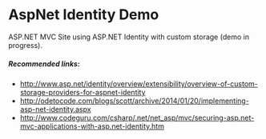 AspNet Identity Demo
==================

ASP.NET MVC Site using ASP.NET Identity with custom storage (demo in progress).

##### Recommended links:
* http://www.asp.net/identity/overview/extensibility/overview-of-custom-storage-providers-for-aspnet-identity
* http://odetocode.com/blogs/scott/archive/2014/01/20/implementing-asp-net-identity.aspx
* http://www.codeguru.com/csharp/.net/net_asp/mvc/securing-asp.net-mvc-applications-with-asp.net-identity.htm
